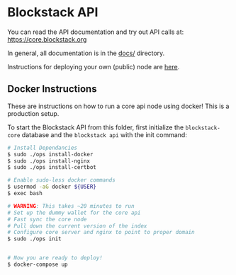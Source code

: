 # Blockstack API

You can read the API documentation and try out API calls at: https://core.blockstack.org

In general, all documentation is in the [docs/](https://github.com/blockstack/blockstack-core/tree/master/docs) directory.

Instructions for deploying your own (public) node are [here](https://github.com/blockstack/blockstack-core/tree/master/docs/install-api.md).

## Docker Instructions

These are instructions on how to run a core api node using docker! This is a production setup.

To start the Blockstack API from this folder, first initialize the `blockstack-core` database and the `blockstack api` with the init command:

```bash
# Install Dependancies
$ sudo ./ops install-docker
$ sudo ./ops install-nginx
$ sudo ./ops install-certbot

# Enable sudo-less docker commands
$ usermod -aG docker ${USER}
$ exec bash

# WARNING: This takes ~20 minutes to run
# Set up the dummy wallet for the core api
# Fast sync the core node
# Pull down the current version of the index
# Configure core server and nginx to point to proper domain
$ sudo ./ops init


# Now you are ready to deploy!
$ docker-compose up
```
